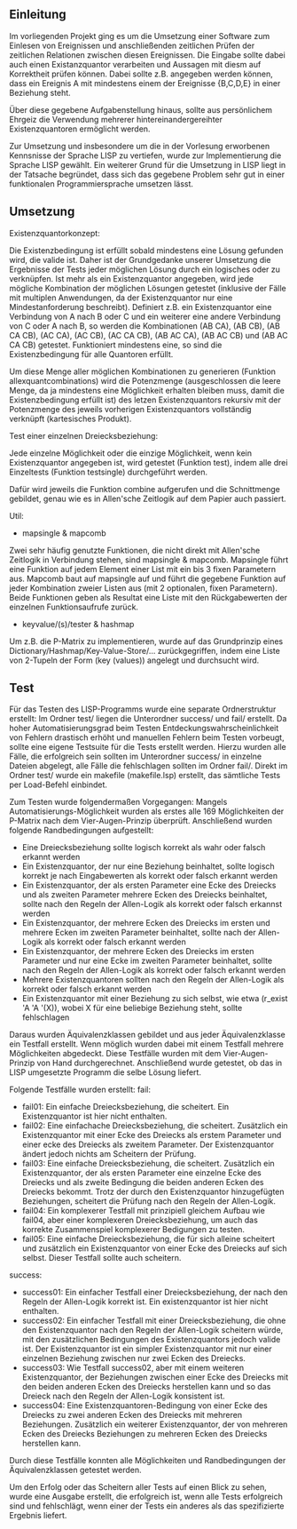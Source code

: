 Einleitung
----------
Im vorliegenden Projekt ging es um die Umsetzung einer Software zum Einlesen von Ereignissen und anschließenden zeitlichen Prüfen der zeitlichen Relationen zwischen diesen Ereignissen. Die Eingabe sollte dabei auch einen Existanzquantor verarbeiten und Aussagen mit diesm auf Korrektheit prüfen können. Dabei sollte z.B. angegeben werden können, dass ein Ereignis A mit mindestens einem der Ereignisse {B,C,D,E} in einer Beziehung steht.

Über diese gegebene Aufgabenstellung hinaus, sollte aus persönlichem Ehrgeiz die Verwendung mehrerer hintereinandergereihter Existenzquantoren ermöglicht werden.

Zur Umsetzung und insbesondere um die in der Vorlesung erworbenen Kennsnisse der Sprache LISP zu vertiefen, wurde zur Implementierung die Sprache LISP gewählt. Ein weiterer Grund für die Umsetzung in LISP liegt in der Tatsache begründet, dass sich das gegebene Problem sehr gut in einer funktionalen Programmiersprache umsetzen lässt.


Umsetzung
---------

Existenzquantorkonzept:

Die Existenzbedingung ist erfüllt sobald mindestens eine Lösung gefunden wird, die valide ist.
Daher ist der Grundgedanke unserer Umsetzung die Ergebnisse der Tests jeder möglichen Lösung durch ein logisches oder zu verknüpfen.
Ist mehr als ein Existenzquantor angegeben, wird jede mögliche Kombination der möglichen Lösungen getestet (inklusive der Fälle mit multiplen Anwendungen, da der Existenzquantor nur eine Mindestanforderung beschreibt).
Definiert z.B. ein Existenzquantor eine Verbindung von A nach B oder C und ein weiterer eine andere Verbindung von C oder A nach B, so werden die Kombinationen (AB CA), (AB CB), (AB CA CB), (AC CA), (AC CB), (AC CA CB), (AB AC CA), (AB AC CB) und (AB AC CA CB) getestet. Funktioniert mindestens eine, so sind die Existenzbedingung für alle Quantoren erfüllt.

Um diese Menge aller möglichen Kombinationen zu generieren (Funktion allexquantcombinations) wird die Potenzmenge (ausgeschlossen die leere Menge, da ja mindestens eine Möglichkeit erhalten bleiben muss, damit die Existenzbedingung erfüllt ist) des letzen Existenzquantors rekursiv mit der Potenzmenge des jeweils vorherigen Existenzquantors vollständig verknüpft (kartesisches Produkt).

Test einer einzelnen Dreiecksbeziehung:

Jede einzelne Möglichkeit oder die einzige Möglichkeit, wenn kein Existenzquantor angegeben ist, wird getestet (Funktion test), indem alle drei Einzeltests (Funktion testsingle) durchgeführt werden.

Dafür wird jeweils die Funktion combine aufgerufen und die Schnittmenge gebildet, genau wie es in Allen'sche Zeitlogik auf dem Papier auch passiert. 

Util:

- mapsingle & mapcomb

Zwei sehr häufig genutzte Funktionen, die nicht direkt mit Allen'sche Zeitlogik in Verbindung stehen, sind mapsingle & mapcomb. Mapsingle führt eine Funktion auf jedem Element einer List mit ein bis 3 fixen Parametern aus. Mapcomb baut auf mapsingle auf und führt die gegebene Funktion auf jeder Kombination zweier Listen aus (mit 2 optionalen, fixen Parametern). Beide Funktionen geben als Resultat eine Liste mit den Rückgabewerten der einzelnen Funktionsaufrufe zurück.

- keyvalue/(s)/tester & hashmap

Um z.B. die P-Matrix zu implementieren, wurde auf das Grundprinzip eines Dictionary/Hashmap/Key-Value-Store/... zurückgegriffen, indem eine Liste von 2-Tupeln der Form (key (values)) angelegt und durchsucht wird.


Test
----
Für das Testen des LISP-Programms wurde eine separate Ordnerstruktur erstellt: Im Ordner test/ liegen die Unterordner success/ und fail/ erstellt. Da hoher Automatisierungsgrad beim Testen Entdeckungswahrscheinlichkeit von Fehlern drastisch erhöht und manuellen Fehlern beim Testen vorbeugt, sollte eine eigene Testsuite für die Tests erstellt werden. Hierzu wurden alle Fälle, die erfolgreich sein sollten im Unterordner success/ in einzelne Dateien abgelegt, alle Fälle die fehlschlagen sollten im Ordner fail/. Direkt im Ordner test/ wurde ein makefile (makefile.lsp) erstellt, das sämtliche Tests per Load-Befehl einbindet. 

Zum Testen wurde folgendermaßen Vorgegangen:
Mangels Automatisierungs-Möglichkeit wurden als erstes alle 169 Möglichkeiten der P-Matrix nach dem Vier-Augen-Prinzip überprüft. Anschließend wurden folgende Randbedingungen aufgestellt:
- Eine  Dreiecksbeziehung sollte logisch korrekt als wahr oder falsch erkannt werden
- Ein Existenzquantor, der nur eine Beziehung beinhaltet, sollte logisch korrekt je nach Eingabewerten als korrekt oder falsch erkannt werden
- Ein Existenzquantor, der als ersten Parameter eine Ecke des Dreiecks und als zweiten Parameter mehrere Ecken des Dreiecks beinhaltet, sollte nach den Regeln der Allen-Logik als korrekt oder falsch erkannst werden
- Ein Existenzquantor, der mehrere Ecken des Dreiecks im ersten und mehrere Ecken im zweiten Parameter beinhaltet, sollte nach der Allen-Logik als korrekt oder falsch erkannt werden
- Ein Existenzquantor, der mehrere Ecken des Dreiecks im ersten Parameter und nur eine Ecke im zweiten Parameter beinhaltet, sollte nach den Regeln der Allen-Logik als korrekt oder falsch erkannt werden
- Mehrere Existenzquantoren sollten nach den Regeln der Allen-Logik als korrekt oder falsch erkannt werden
- Ein Existenzquantor mit einer Beziehung zu sich selbst, wie etwa (r_exist 'A 'A '(X)), wobei X für eine beliebige Beziehung steht, sollte fehlschlagen

Daraus wurden Äquivalenzklassen gebildet und aus jeder Äquivalenzklasse ein Testfall erstellt. Wenn möglich wurden dabei mit einem Testfall mehrere Möglichkeiten abgedeckt. Diese Testfälle wurden mit dem Vier-Augen-Prinzip von Hand durchgerechnet. Anschließend wurde getestet, ob das in LISP umgesetzte Programm die selbe Lösung liefert. 

Folgende Testfälle wurden erstellt:
fail:
- fail01: Ein einfache Dreiecksbeziehung, die scheitert. Ein Existenzquantor ist hier nicht enthalten.
- fail02: Eine einfachache Dreiecksbeziehung, die scheitert. Zusätzlich ein Existenzquantor mit einer Ecke des Dreiecks als erstem Parameter und einer ecke des Dreiecks als zweitem Parameter. Der Existenzquantor ändert jedoch nichts am Scheitern der Prüfung. 
- fail03: Eine einfache Dreiecksbeziehung, die scheitert. Zusätzlich ein Existenzquantor, der als ersten Parameter eine einzelne Ecke des Dreiecks und als zweite Bedingung die beiden anderen Ecken des Dreiecks bekommt. Trotz der durch den Existenzquantor hinzugefügten Beziehungen, scheitert die Prüfung nach den Regeln der Allen-Logik.
- fail04: Ein komplexerer Testfall mit prinzipiell gleichem Aufbau wie fail04, aber einer komplexeren Dreiecksbeziehung, um auch das korrekte Zusammenspiel komplexerer Bedigungen zu testen. 
-  fail05: Eine einfache Dreiecksbeziehung, die für sich alleine scheitert und zusätzlich ein Existenzquantor von einer Ecke des Dreiecks auf sich selbst. Dieser Testfall sollte auch scheitern. 

success:
- success01: Ein einfacher Testfall einer Dreiecksbeziehung, der nach den Regeln der Allen-Logik korrekt ist. Ein existenzquantor ist hier nicht enthalten.
- success02: Ein einfacher Testfall mit einer Dreiecksbeziehung, die ohne den Existenzquantor nach den Regeln der Allen-Logik scheitern würde, mit den zusätzlichen Bedingungen des Existenzquantors jedoch valide ist. Der Existenzquantor ist ein simpler Existenzquantor mit nur einer einzelnen Beziehung zwischen nur zwei Ecken des Dreiecks.
- success03: Wie Testfall success02, aber mit einem weiteren Existenzquantor, der Beziehungen zwischen einer Ecke des Dreiecks mit den beiden anderen Ecken des Dreiecks herstellen kann und so das Dreieck nach den Regeln der Allen-Logik konsistent ist.
- success04: Eine  Existenzquantoren-Bedingung von einer Ecke des Dreiecks zu zwei anderen Ecken des Dreiecks mit mehreren Beziehungen. Zusätzlich ein weiterer Existenzquantor, der von mehreren Ecken des Dreiecks Beziehungen zu mehreren Ecken des Dreiecks herstellen kann.

Durch diese Testfälle konnten alle Möglichkeiten und Randbedingungen der Äquivalenzklassen getestet werden.

Um den Erfolg oder das Scheitern aller Tests auf einen Blick zu sehen, wurde eine Ausgabe erstellt, die erfolgreich ist, wenn alle Tests erfolgreich sind und fehlschlägt, wenn einer der Tests ein anderes als das spezifizierte Ergebnis liefert.

